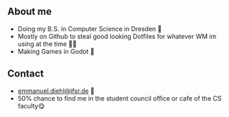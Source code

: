 ## About me
- Doing my B.S. in Computer Science in Dresden 📍
- Mostly on Github to steal good looking Dotfiles for whatever WM im using at the time 🕵🏽
- Making Games in Godot 👾

## Contact
- emmanuel.diehl@ifsr.de 💌
- 50% chance to find me in the student council office or cafe of the CS faculty😋
